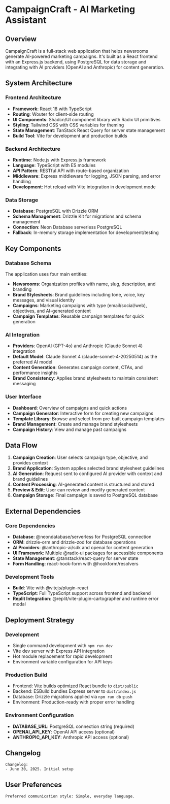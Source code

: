 # CampaignCraft - AI Marketing Assistant

## Overview

CampaignCraft is a full-stack web application that helps newsrooms generate AI-powered marketing campaigns. It's built as a React frontend with an Express.js backend, using PostgreSQL for data storage and integrating with AI providers (OpenAI and Anthropic) for content generation.

## System Architecture

### Frontend Architecture
- **Framework**: React 18 with TypeScript
- **Routing**: Wouter for client-side routing
- **UI Components**: Shadcn/UI component library with Radix UI primitives
- **Styling**: Tailwind CSS with CSS variables for theming
- **State Management**: TanStack React Query for server state management
- **Build Tool**: Vite for development and production builds

### Backend Architecture
- **Runtime**: Node.js with Express.js framework
- **Language**: TypeScript with ES modules
- **API Pattern**: RESTful API with route-based organization
- **Middleware**: Express middleware for logging, JSON parsing, and error handling
- **Development**: Hot reload with Vite integration in development mode

### Data Storage
- **Database**: PostgreSQL with Drizzle ORM
- **Schema Management**: Drizzle Kit for migrations and schema management
- **Connection**: Neon Database serverless PostgreSQL
- **Fallback**: In-memory storage implementation for development/testing

## Key Components

### Database Schema
The application uses four main entities:
- **Newsrooms**: Organization profiles with name, slug, description, and branding
- **Brand Stylesheets**: Brand guidelines including tone, voice, key messages, and visual identity
- **Campaigns**: Marketing campaigns with type (email/social/web), objectives, and AI-generated content
- **Campaign Templates**: Reusable campaign templates for quick generation

### AI Integration
- **Providers**: OpenAI (GPT-4o) and Anthropic (Claude Sonnet 4) integration
- **Default Model**: Claude Sonnet 4 (claude-sonnet-4-20250514) as the preferred AI model
- **Content Generation**: Generates campaign content, CTAs, and performance insights
- **Brand Consistency**: Applies brand stylesheets to maintain consistent messaging

### User Interface
- **Dashboard**: Overview of campaigns and quick actions
- **Campaign Generator**: Interactive form for creating new campaigns
- **Template Library**: Browse and select from pre-built campaign templates
- **Brand Management**: Create and manage brand stylesheets
- **Campaign History**: View and manage past campaigns

## Data Flow

1. **Campaign Creation**: User selects campaign type, objective, and provides context
2. **Brand Application**: System applies selected brand stylesheet guidelines
3. **AI Generation**: Request sent to configured AI provider with context and brand guidelines
4. **Content Processing**: AI-generated content is structured and stored
5. **Preview & Edit**: User can review and modify generated content
6. **Campaign Storage**: Final campaign is saved to PostgreSQL database

## External Dependencies

### Core Dependencies
- **Database**: @neondatabase/serverless for PostgreSQL connection
- **ORM**: drizzle-orm and drizzle-zod for database operations
- **AI Providers**: @anthropic-ai/sdk and openai for content generation
- **UI Framework**: Multiple @radix-ui packages for accessible components
- **State Management**: @tanstack/react-query for server state
- **Form Handling**: react-hook-form with @hookform/resolvers

### Development Tools
- **Build**: Vite with @vitejs/plugin-react
- **TypeScript**: Full TypeScript support across frontend and backend
- **Replit Integration**: @replit/vite-plugin-cartographer and runtime error modal

## Deployment Strategy

### Development
- Single command development with `npm run dev`
- Vite dev server with Express API integration
- Hot module replacement for rapid development
- Environment variable configuration for API keys

### Production Build
- Frontend: Vite builds optimized React bundle to `dist/public`
- Backend: ESBuild bundles Express server to `dist/index.js`
- Database: Drizzle migrations applied via `npm run db:push`
- Environment: Production-ready with proper error handling

### Environment Configuration
- **DATABASE_URL**: PostgreSQL connection string (required)
- **OPENAI_API_KEY**: OpenAI API access (optional)
- **ANTHROPIC_API_KEY**: Anthropic API access (optional)

## Changelog

```
Changelog:
- June 30, 2025. Initial setup
```

## User Preferences

```
Preferred communication style: Simple, everyday language.
```
